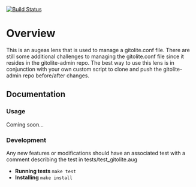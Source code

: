 [![Build Status](https://travis-ci.org/jjulien/augeas-gitolite.png)](https://travis-ci.org/jjulien/augeas-gitolite)

Overview
==============
This is an augeas lens that is used to manage a gitolite.conf file.  There are still some additional challenges to managing the gitolite.conf file since it resides in the gitolite-admin repo.  The best way to use this lens is in conjunction with your own custom script to clone and push the gitolite-admin repo before/after changes.

Documentation
-----------
### Usage
Coming soon...

### Development
Any new features or modifications should have an associated test with a comment describing the test in tests/test_gitolite.aug

* **Running tests** `make test`
* **Installing**    `make install`
